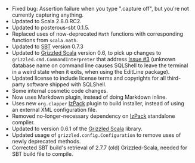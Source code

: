 * Fixed bug: Assertion failure when you type ".capture off", but you're not
  currently capturing anything.
* Updated to Scala 2.8.0.RC2.
* Updated to posterous-sbt 0.1.5.
* Replaced uses of now-deprecated `Math` functions with corresponding functions
  from `scala.math`.
* Updated to [SBT][] version 0.7.3
* Updated to [Grizzled Scala][] version 0.6, to pick up changes to
  `grizzled.cmd.CommandInterpreter` that address [Issue #3][issue 3]
  (unknown database name on command line causes SQLShell to leave the terminal
  in a weird state when it exits, when using the EditLine package).
* Updated license to include license terms and copyrights for all third-party
  software shipped with SQLShell.
* Some internal cosmetic code changes.
* Now uses Markdown plugin, instead of doing Markdown inline.
* Uses new `org.clapper` [IzPack][] plugin to build installer, instead of
  using an external XML configuration file.
* Removed no-longer-necessary dependency on [IzPack][] standalone compiler.
* Updated to version 0.6.1 of the [Grizzled Scala][] library.
* Updated usage of `grizzled.config.Configuration` to remove uses of newly
  deprecated methods.
* Corrected SBT build's retrieval of 2.7.7 (old) Grizzled-Scala, needed for
  SBT build file to compile.

[issue 3]: http://github.com/bmc/sqlshell/issues#issue/3
[SBT]: http://code.google.com/p/simple-build-tool
[Grizzled Scala]: http://bmc.github.com/grizzled-scala/
[IzPack]: http://izpack.org/
